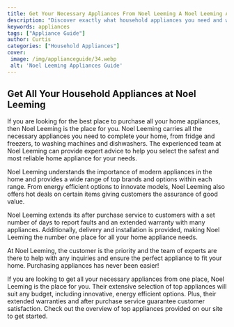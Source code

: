 ```yaml
---
title: Get Your Necessary Appliances From Noel Leeming A Noel Leeming Appliances Guide
description: "Discover exactly what household appliances you need and where to get them with this handy Noel Leeming appliances guide Get up-to-date advice to ensure you get the best household essentials that fit your needs and budget"
keywords: appliances
tags: ["Appliance Guide"]
author: Curtis
categories: ["Household Appliances"]
cover: 
 image: /img/applianceguide/34.webp
 alt: 'Noel Leeming Appliances Guide'
---
```

## Get All Your Household Appliances at Noel Leeming

If you are looking for the best place to purchase all your home appliances, then Noel Leeming is the place for you. Noel Leeming carries all the necessary appliances you need to complete your home, from fridge and freezers, to washing machines and dishwashers. The experienced team at Noel Leeming can provide expert advice to help you select the safest and most reliable home appliance for your needs. 

Noel Leeming understands the importance of modern appliances in the home and provides a wide range of top brands and options within each range. From energy efficient options to innovate models, Noel Leeming also offers hot deals on certain items giving customers the assurance of good value.

Noel Leeming extends its after purchase service to customers with a set number of days to report faults and an extended warranty with many appliances. Additionally, delivery and installation is provided, making Noel Leeming the number one place for all your home appliance needs. 

At Noel Leeming, the customer is the priority and the team of experts are there to help with any inquiries and ensure the perfect appliance to fit your home. Purchasing appliances has never been easier! 

If you are looking to get all your necessary appliances from one place, Noel Leeming is the place for you. Their extensive selection of top appliances will suit any budget, including innovative, energy efficient options. Plus, their extended warranties and after purchase service guarantee customer satisfaction. Check out the overview of top appliances provided on our site to get started.
